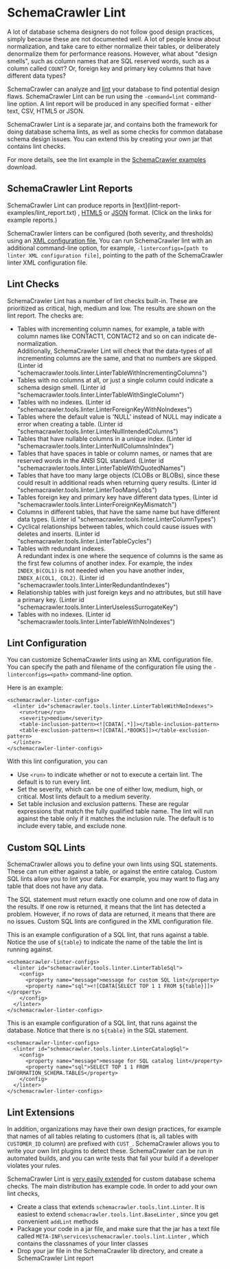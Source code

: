 # SchemaCrawler Lint

A lot of database schema designers do not follow good design practices, simply because these 
are not documented well. A lot of people know about normalization, and take care to either 
normalize their tables, or deliberately denormalize them for performance reasons. However, 
what about "design smells", such as column names that are SQL reserved words, such as a 
column called `COUNT`? Or, foreign key and primary key columns that have different data 
types?

SchemaCrawler can analyze and
[lint](http://en.wikipedia.org/wiki/Lint_\(software\)) your database to find
potential design flaws. SchemaCrawler Lint can be run using the 
`-command=lint`
command-line option. A lint report will be produced in any specified format -
either text, CSV, HTML5 or JSON.

SchemaCrawler Lint is a separate jar, and contains both the framework for doing database 
schema lints, as well as some checks for common database schema design issues. You can 
extend this by creating your own jar that contains lint checks.

For more details, see the lint example in the 
[SchemaCrawler examples](http://github.com/sualeh/SchemaCrawler/releases/) 
download.

## SchemaCrawler Lint Reports

SchemaCrawler Lint can produce reports in [text](lint-report-
examples/lint_report.txt) , [HTML5](lint-report-examples/lint_report.html) or
[JSON](lint-report-examples/lint_report.json) format. (Click on the links for
example reports.)

SchemaCrawler linters can be configured (both severity, and thresholds) using
an [XML configuration file.](schemacrawler-linter-configs.xml) You can run SchemaCrawler
lint with an additional command-line option, for example, 
`-linterconfigs=[path to linter XML configuration file]`, 
pointing to the path of the SchemaCrawler linter XML configuration file.

## Lint Checks

SchemaCrawler Lint has a number of lint checks built-in. These are prioritized
as critical, high, medium and low. The results are shown on the lint report.
The checks are:

- Tables with incrementing column names, for example, a table with column names like CONTACT1, CONTACT2 
  and so on can indicate de-normalization.  
  Additionally, SchemaCrawler Lint will check that the data-types of all incrementing columns are the same, 
  and that no numbers are skipped.
  (Linter id "schemacrawler.tools.linter.LinterTableWithIncrementingColumns")
- Tables with no columns at all, or just a single column could indicate a schema design smell.
  (Linter id "schemacrawler.tools.linter.LinterTableWithSingleColumn")
- Tables with no indexes.
  (Linter id "schemacrawler.tools.linter.LinterForeignKeyWithNoIndexes")
- Tables where the default value is 'NULL' instead of NULL may indicate a error when creating a table.
  (Linter id "schemacrawler.tools.linter.LinterNullIntendedColumns")
- Tables that have nullable columns in a unique index.
  (Linter id "schemacrawler.tools.linter.LinterNullColumnsInIndex")
- Tables that have spaces in table or column names, or names that are reserved words in the 
  ANSI SQL standard.
  (Linter id "schemacrawler.tools.linter.LinterTableWithQuotedNames")
- Tables that have too many large objects (CLOBs or BLOBs), since these could result in 
  additional reads when returning query results.
  (Linter id "schemacrawler.tools.linter.LinterTooManyLobs")
- Tables foreign key and primary key have different data types.
  (Linter id "schemacrawler.tools.linter.LinterForeignKeyMismatch")
- Columns in different tables, that have the same name but have different data types.
  (Linter id "schemacrawler.tools.linter.LinterColumnTypes")
- Cyclical relationships between tables, which could cause issues with deletes and inserts.
  (Linter id "schemacrawler.tools.linter.LinterTableCycles")
- Tables with redundant indexes.  
  A redundant index is one where the sequence of columns is 
  the same as the first few columns of another index. For example, the index `INDEX_B(COL1)` is 
  not needed when you have another index, `INDEX_A(COL1, COL2)`.
  (Linter id "schemacrawler.tools.linter.LinterRedundantIndexes")
- Relationship tables with just foreign keys and no attributes, but still have a primary key.
  (Linter id "schemacrawler.tools.linter.LinterUselessSurrogateKey")
- Tables with no indexes.
  (Linter id "schemacrawler.tools.linter.LinterTableWithNoIndexes")

## Lint Configuration

You can customize SchemaCrawler lints using an XML configuration file. You can specify the 
path and filename of the configuration file using the `-linterconfigs=<path>` 
command-line option.

Here is an example:

```
<schemacrawler-linter-configs>
  <linter id="schemacrawler.tools.linter.LinterTableWithNoIndexes">
    <run>true</run>
    <severity>medium</severity>
    <table-inclusion-pattern><![CDATA[.*]]></table-inclusion-pattern>
    <table-exclusion-pattern><![CDATA[.*BOOKS]]></table-exclusion-pattern>
  </linter>
</schemacrawler-linter-configs>
```

With this lint configuration, you can

- Use `<run>` to indicate whether or not to execute a certain lint. The
  default is to run every lint.
- Set the severity, which can be one of either low, medium, high, or critical.
  Most lints default to a medium severity.
- Set table inclusion and exclusion patterns. These are regular expressions that
  match the fully qualified table name. The lint will run against the table 
  only if it matches the inclusion rule. The default is to include every
  table, and exclude none.


## Custom SQL Lints

SchemaCrawler allows you to define your own lints using SQL statements. These can run either 
against a table, or against the entire catalog. Custom SQL lints allow you to lint your 
data. For example, you may want to flag any table that does not have any data.

The SQL statement must return exactly one column and one row of data in the results. If one 
row is returned, it means that the lint has detected a problem. However, if no rows of data 
are returned, it means that there are no issues. Custom SQL lints are configured in the XML 
configuration file.

This is an example configuration of a SQL lint, that runs against a table. Notice the use of 
`${table}` to indicate the name of the table the lint is running against.

```
<schemacrawler-linter-configs>
  <linter id="schemacrawler.tools.linter.LinterTableSql">
    <config>
      <property name="message">message for custom SQL lint</property>
      <property name="sql"><![CDATA[SELECT TOP 1 1 FROM ${table}]]></property>
    </config>
  </linter>
</schemacrawler-linter-configs>
```

This is an example configuration of a SQL lint, that runs against the database. Notice that 
there is no `${table}` in the SQL statement.

```
<schemacrawler-linter-configs>
  <linter id="schemacrawler.tools.linter.LinterCatalogSql">
    <config>
      <property name="message">message for SQL catalog lint</property>
      <property name="sql">SELECT TOP 1 1 FROM INFORMATION_SCHEMA.TABLES</property>
    </config>
  </linter>  
</schemacrawler-linter-configs>
```

## Lint Extensions

In addition, organizations may have their own design practices, for example that names of 
all tables relating to customers (that is, all tables with `CUSTOMER_ID` column) are 
prefixed with `CUST_`. SchemaCrawler allows you to write your own lint plugins to detect 
these. SchemaCrawler can be run in automated builds, and you can write tests that fail your 
build if a developer violates your rules.

SchemaCrawler Lint is [very easily extended](plugins.html) for custom database schema checks.
The main distribution has example code. In order to add your own lint checks,

- Create a class that extends `schemacrawler.tools.lint.Linter`. 
  It is easiest to extend `schemacrawler.tools.lint.BaseLinter` , since you get 
  convenient `addLint` methods 
- Package your code in a jar file, and make sure that the jar has a text file 
  called `META-INF\services\schemacrawler.tools.lint.Linter` , 
  which contains the classnames of your linter classes 
- Drop your jar file in the SchemaCrawler lib directory, and create a 
  SchemaCrawler Lint report
